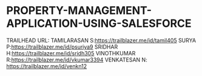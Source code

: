 # PROPERTY-MANAGEMENT-APPLICATION-USING-SALESFORCE
TRAILHEAD URL:
TAMILARASAN S:https://trailblazer.me/id/tamil405
SURYA P:https://trailblazer.me/id/psuriya9
SRIDHAR H:https://trailblazer.me/id/sridh305
VINOTHKUMAR R:https://trailblazer.me/id/vkumar3394
VENKATESAN N: https://trailblazer.me/id/venkn12
